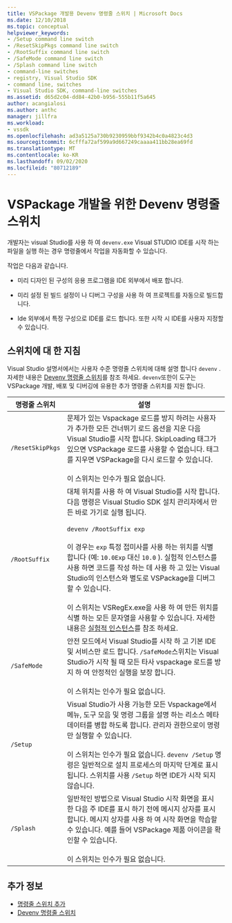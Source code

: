 ```yaml
---
title: VSPackage 개발용 Devenv 명령줄 스위치 | Microsoft Docs
ms.date: 12/10/2018
ms.topic: conceptual
helpviewer_keywords:
- /Setup command line switch
- /ResetSkipPkgs command line switch
- /RootSuffix command line switch
- /SafeMode command line switch
- /Splash command line switch
- command-line switches
- registry, Visual Studio SDK
- command line, switches
- Visual Studio SDK, command-line switches
ms.assetid: d65d2c04-dd84-42b0-b956-555b11f5a645
author: acangialosi
ms.author: anthc
manager: jillfra
ms.workload:
- vssdk
ms.openlocfilehash: ad3a5125a730b9230959bbf9342b4c0a4823c4d3
ms.sourcegitcommit: 6cfffa72af599a9d667249caaaa411bb28ea69fd
ms.translationtype: MT
ms.contentlocale: ko-KR
ms.lasthandoff: 09/02/2020
ms.locfileid: "80712189"
---
```

# <a name="devenv-command-line-switches-for-vspackage-development"></a>VSPackage 개발을 위한 Devenv 명령줄 스위치

개발자는 visual Studio를 사용 하 여 `devenv.exe` Visual STUDIO IDE를 시작 하는 파일을 실행 하는 경우 명령줄에서 작업을 자동화할 수 있습니다.

 작업은 다음과 같습니다.

- 미리 디자인 된 구성의 응용 프로그램을 IDE 외부에서 배포 합니다.

- 미리 설정 된 빌드 설정이 나 디버그 구성을 사용 하 여 프로젝트를 자동으로 빌드합니다.

- Ide 외부에서 특정 구성으로 IDE를 로드 합니다. 또한 시작 시 IDE를 사용자 지정할 수 있습니다.

## <a name="guidelines-for-switches"></a>스위치에 대 한 지침

Visual Studio 설명서에서는 사용자 수준 명령줄 스위치에 대해 설명 합니다 `devenv` . 자세한 내용은 [Devenv 명령줄 스위치](../ide/reference/devenv-command-line-switches.md)를 참조 하세요. `devenv`또한이 도구는 VSPackage 개발, 배포 및 디버깅에 유용한 추가 명령줄 스위치를 지원 합니다.

| 명령줄 스위치 | 설명 |
|---------------------| - |
| `/ResetSkipPkgs` | 문제가 있는 Vspackage 로드를 방지 하려는 사용자가 추가한 모든 건너뛰기 로드 옵션을 지운 다음 Visual Studio를 시작 합니다. SkipLoading 태그가 있으면 VSPackage 로드를 사용할 수 없습니다. 태그를 지우면 VSPackage을 다시 로드할 수 있습니다.<br /><br /> 이 스위치는 인수가 필요 없습니다. |
| `/RootSuffix` | 대체 위치를 사용 하 여 Visual Studio를 시작 합니다. 다음 명령은 Visual Studio SDK 설치 관리자에서 만든 바로 가기로 실행 됩니다.<br /><br /> `devenv /RootSuffix exp`<br /><br /> 이 경우는 `exp` 특정 접미사를 사용 하는 위치를 식별 합니다 (예: `10.0Exp` 대신 `10.0` ). 실험적 인스턴스를 사용 하면 코드를 작성 하는 데 사용 하 고 있는 Visual Studio의 인스턴스와 별도로 VSPackage을 디버그할 수 있습니다.<br /><br /> 이 스위치는 VSRegEx.exe을 사용 하 여 만든 위치를 식별 하는 모든 문자열을 사용할 수 있습니다. 자세한 내용은 [실험적 인스턴스](../extensibility/the-experimental-instance.md)를 참조 하세요. |
| `/SafeMode` | 안전 모드에서 Visual Studio를 시작 하 고 기본 IDE 및 서비스만 로드 합니다. `/SafeMode`스위치는 Visual Studio가 시작 될 때 모든 타사 vspackage 로드를 방지 하 여 안정적인 실행을 보장 합니다.<br /><br /> 이 스위치는 인수가 필요 없습니다. |
| `/Setup` | Visual Studio가 사용 가능한 모든 Vspackage에서 메뉴, 도구 모음 및 명령 그룹을 설명 하는 리소스 메타 데이터를 병합 하도록 합니다. 관리자 권한으로이 명령만 실행할 수 있습니다. <br /><br /> 이 스위치는 인수가 필요 없습니다. `devenv /Setup` 명령은 일반적으로 설치 프로세스의 마지막 단계로 표시됩니다. 스위치를 사용 `/Setup` 하면 IDE가 시작 되지 않습니다.|
| `/Splash` | 일반적인 방법으로 Visual Studio 시작 화면을 표시 한 다음 주 IDE를 표시 하기 전에 메시지 상자를 표시 합니다. 메시지 상자를 사용 하 여 시작 화면을 학습할 수 있습니다. 예를 들어 VSPackage 제품 아이콘을 확인할 수 있습니다.<br /><br /> 이 스위치는 인수가 필요 없습니다. |

## <a name="see-also"></a>추가 정보

- [명령줄 스위치 추가](../extensibility/adding-command-line-switches.md)
- [Devenv 명령줄 스위치](../ide/reference/devenv-command-line-switches.md)
